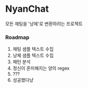# NyanChat
모든 채팅을 '냥체'로 변환하려는 프로젝트  
### Roadmap
1. 채팅 샘플 텍스트 수집
3. 냥체 샘플 텍스트 수집
4. 패턴 분석
5. 정신이 혼미해지는 양의 regex
6. ???
7. 성공했다냥
